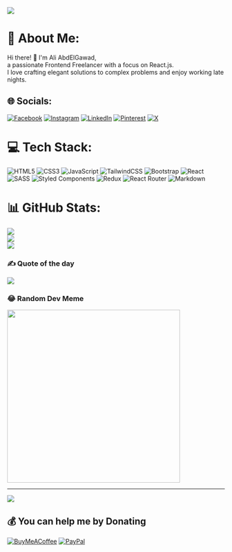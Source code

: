 <img src="https://cdnb.artstation.com/p/assets/images/images/048/282/733/original/exceptrea-gamerroom-1-revisioned-0.gif?1649761105"/>

# 💫 About Me:
Hi there! 👋 I'm Ali AbdElGawad,<br>a passionate Frontend Freelancer with a focus on React.js.<br>I love crafting elegant solutions to complex problems and enjoy working late nights. 


## 🌐 Socials:
[![Facebook](https://img.shields.io/badge/Facebook-%231877F2.svg?logo=Facebook&logoColor=white)](https://facebook.com/aliabdelgawad99) [![Instagram](https://img.shields.io/badge/Instagram-%23E4405F.svg?logo=Instagram&logoColor=white)](https://instagram.com/AliAbdElGawad_) [![LinkedIn](https://img.shields.io/badge/LinkedIn-%230077B5.svg?logo=linkedin&logoColor=white)](https://linkedin.com/in/ali-abdelgawad-656b12223) [![Pinterest](https://img.shields.io/badge/Pinterest-%23E60023.svg?logo=Pinterest&logoColor=white)](https://pinterest.com/AliAbdElGawad_) [![X](https://img.shields.io/badge/X-black.svg?logo=X&logoColor=white)](https://x.com/_AliAbdElGawad) 

# 💻 Tech Stack:
![HTML5](https://img.shields.io/badge/html5-%23E34F26.svg?style=for-the-badge&logo=html5&logoColor=white) ![CSS3](https://img.shields.io/badge/css3-%231572B6.svg?style=for-the-badge&logo=css3&logoColor=white) ![JavaScript](https://img.shields.io/badge/javascript-%23323330.svg?style=for-the-badge&logo=javascript&logoColor=%23F7DF1E) ![TailwindCSS](https://img.shields.io/badge/tailwindcss-%2338B2AC.svg?style=for-the-badge&logo=tailwind-css&logoColor=white)
 ![Bootstrap](https://img.shields.io/badge/bootstrap-%238511FA.svg?style=for-the-badge&logo=bootstrap&logoColor=white) ![React](https://img.shields.io/badge/react-%2320232a.svg?style=for-the-badge&logo=react&logoColor=%2361DAFB) ![SASS](https://img.shields.io/badge/SASS-hotpink.svg?style=for-the-badge&logo=SASS&logoColor=white) ![Styled Components](https://img.shields.io/badge/styled--components-DB7093?style=for-the-badge&logo=styled-components&logoColor=white) ![Redux](https://img.shields.io/badge/redux-%23593d88.svg?style=for-the-badge&logo=redux&logoColor=white) ![React Router](https://img.shields.io/badge/React_Router-CA4245?style=for-the-badge&logo=react-router&logoColor=white) ![Markdown](https://img.shields.io/badge/markdown-%23000000.svg?style=for-the-badge&logo=markdown&logoColor=white)
# 📊 GitHub Stats:
![](https://github-readme-stats.vercel.app/api?username=AliAbdElGawad&theme=dark&hide_border=false&include_all_commits=false&count_private=false)<br/>
![](https://github-readme-streak-stats.herokuapp.com/?user=AliAbdElGawad&theme=dark&hide_border=false)<br/>
![](https://github-readme-stats.vercel.app/api/top-langs/?username=AliAbdElGawad&theme=dark&hide_border=false&include_all_commits=false&count_private=false&layout=compact)

### ✍️ Quote of the day 
![](https://quotes-github-readme.vercel.app/api?type=vetical&theme=tokyonight)

### 😂 Random Dev Meme
<img src='https://randommeme-five.vercel.app/' style="height: 400px;"/>

---
[![](https://visitcount.itsvg.in/api?id=AliAbdElGawad&icon=0&color=0)](https://visitcount.itsvg.in)

  ## 💰 You can help me by Donating
  [![BuyMeACoffee](https://img.shields.io/badge/Buy%20Me%20a%20Coffee-ffdd00?style=for-the-badge&logo=buy-me-a-coffee&logoColor=black)](https://buymeacoffee.com/AliAbdElGawad) [![PayPal](https://img.shields.io/badge/PayPal-00457C?style=for-the-badge&logo=paypal&logoColor=white)](https://paypal.me/alimohamed15399) 
